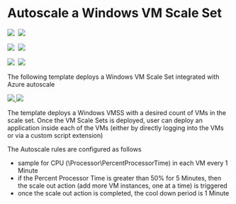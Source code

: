 # Autoscale a Windows VM Scale Set

<IMG SRC="https://azbotstorage.blob.core.windows.net/badges/201-vmss-windows-autoscale/PublicLastTestDate.svg" />&nbsp;
<IMG SRC="https://azbotstorage.blob.core.windows.net/badges/201-vmss-windows-autoscale/PublicDeployment.svg" />&nbsp;

<IMG SRC="https://azbotstorage.blob.core.windows.net/badges/201-vmss-windows-autoscale/FairfaxLastTestDate.svg" />&nbsp;
<IMG SRC="https://azbotstorage.blob.core.windows.net/badges/201-vmss-windows-autoscale/FairfaxDeployment.svg" />&nbsp;

<IMG SRC="https://azbotstorage.blob.core.windows.net/badges/201-vmss-windows-autoscale/BestPracticeResult.svg" />&nbsp;
<IMG SRC="https://azbotstorage.blob.core.windows.net/badges/201-vmss-windows-autoscale/CredScanResult.svg" />&nbsp;

The following template deploys a Windows VM Scale Set integrated with Azure autoscale

<a href="https://portal.azure.com/#create/Microsoft.Template/uri/https%3A%2F%2Fraw.githubusercontent.com%2FAzure%2Fazure-quickstart-templates%2Fmaster%2F201-vmss-windows-autoscale%2Fazuredeploy.json" target="_blank">
    <img src="http://azuredeploy.net/deploybutton.png"/>
</a>
<a href="http://armviz.io/#/?load=https%3A%2F%2Fraw.githubusercontent.com%2FAzure%2Fazure-quickstart-templates%2Fmaster%2F201-vmss-windows-autoscale%2Fazuredeploy.json" target="_blank">
    <img src="http://armviz.io/visualizebutton.png"/>
</a>

The template deploys a Windows VMSS with a desired count of VMs in the scale set. Once the VM Scale Sets is deployed, user can deploy an application inside each of the VMs (either by directly logging into the VMs or via a custom script extension)

The Autoscale rules are configured as follows

- sample for CPU (\\Processor\\PercentProcessorTime) in each VM every 1 Minute
- if the Percent Processor Time is greater than 50% for 5 Minutes, then the scale out action (add more VM instances, one at a time) is triggered
- once the scale out action is completed, the cool down period is 1 Minute
